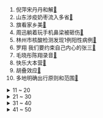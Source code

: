 1. 倪萍宋丹丹和解[:link:](https://s.weibo.com/weibo?q=%23倪萍宋丹丹和解%23&Refer=top)
2. 山东涉疫奶枣流入多省[:link:](https://s.weibo.com/weibo?q=%23山东涉疫奶枣流入多省%23&Refer=top)
3. 旗看家乡美[:link:](https://s.weibo.com/weibo?q=%23旗看家乡美%23&Refer=top)
4. 周迅躺着玩手机鼻梁被砸伤[:link:](https://s.weibo.com/weibo?q=%23周迅躺着玩手机鼻梁被砸伤%23&Refer=top)
5. 林州市核酸检测发现1例阳性病例[:link:](https://s.weibo.com/weibo?q=%23林州市核酸检测发现1例阳性病例%23&Refer=top)
6. 罗翔 我们要约束自己内心的张三[:link:](https://s.weibo.com/weibo?q=%23罗翔%20我们要约束自己内心的张三%23&Refer=top)
7. 毛晓彤陈翔录音[:link:](https://s.weibo.com/weibo?q=%23毛晓彤陈翔录音%23&Refer=top)
8. 快乐大本营[:link:](https://s.weibo.com/weibo?q=%23快乐大本营%23&Refer=top)
9. 胡叠效应[:link:](https://s.weibo.com/weibo?q=%23胡叠效应%23&Refer=top)
10. 多地明确出行原则和范围[:link:](https://s.weibo.com/weibo?q=%23多地明确出行原则和范围%23&Refer=top)
<details>
<summary>11 ~ 20</summary>

11. 世卫已对中国两种新冠疫苗展开评估[:link:](https://s.weibo.com/weibo?q=%23世卫已对中国两种新冠疫苗展开评估%23&Refer=top)
12. 李佳航给儿子看自己演的动画片[:link:](https://s.weibo.com/weibo?q=%23李佳航给儿子看自己演的动画片%23&Refer=top)
13. 陈翔朋友提供的聊天截图[:link:](https://s.weibo.com/weibo?q=%23陈翔朋友提供的聊天截图%23&Refer=top)
14. 王子文约会对象是唐汉霄[:link:](https://s.weibo.com/weibo?q=%23王子文约会对象是唐汉霄%23&Refer=top)
15. 央视主播谈各地花式留人过年[:link:](https://s.weibo.com/weibo?q=%23央视主播谈各地花式留人过年%23&Refer=top)
16. 美股散户抱团股集体飞涨[:link:](https://s.weibo.com/weibo?q=%23美股散户抱团股集体飞涨%23&Refer=top)
17. 章子怡夸宋妍霏[:link:](https://s.weibo.com/weibo?q=%23章子怡夸宋妍霏%23&Refer=top)
18. 娜扎 我怎么这么好看[:link:](https://s.weibo.com/weibo?q=%23娜扎%20我怎么这么好看%23&Refer=top)
19. 一月最后1天[:link:](https://s.weibo.com/weibo?q=%23一月最后1天%23&Refer=top)
20. 哲仁王后[:link:](https://s.weibo.com/weibo?q=%23哲仁王后%23&Refer=top)
</details>
<details>
<summary>21 ~ 30</summary>

21. 黑龙江新增9例确诊[:link:](https://s.weibo.com/weibo?q=%23黑龙江新增9例确诊%23&Refer=top)
22. 汪峰问明天还有大事发生吗[:link:](https://s.weibo.com/weibo?q=%23汪峰问明天还有大事发生吗%23&Refer=top)
23. 王琳的约会[:link:](https://s.weibo.com/weibo?q=%23王琳的约会%23&Refer=top)
24. 北京严查个贷资金违规流入房地产市场[:link:](https://s.weibo.com/weibo?q=%23北京严查个贷资金违规流入房地产市场%23&Refer=top)
25. 吉林新增本地确诊63例[:link:](https://s.weibo.com/weibo?q=%23吉林新增本地确诊63例%23&Refer=top)
26. 河北新增1例本地确诊[:link:](https://s.weibo.com/weibo?q=%23河北新增1例本地确诊%23&Refer=top)
27. THE9现身央视春晚彩排[:link:](https://s.weibo.com/weibo?q=%23THE9现身央视春晚彩排%23&Refer=top)
28. 奶奶词不达意的表达方式[:link:](https://s.weibo.com/weibo?q=%23奶奶词不达意的表达方式%23&Refer=top)
29. 福牛[:link:](https://s.weibo.com/weibo?q=%23福牛%23&Refer=top)
30. 教育部答复防止男性青少年女性化提案[:link:](https://s.weibo.com/weibo?q=%23教育部答复防止男性青少年女性化提案%23&Refer=top)
</details>
<details>
<summary>31 ~ 40</summary>

31. 央视春晚彩排[:link:](https://s.weibo.com/weibo?q=%23央视春晚彩排%23&Refer=top)
32. 孙小果的复活与覆灭[:link:](https://s.weibo.com/weibo?q=%23孙小果的复活与覆灭%23&Refer=top)
33. 诛仙[:link:](https://s.weibo.com/weibo?q=%23诛仙%23&Refer=top)
34. 谢可寅满星卡[:link:](https://s.weibo.com/weibo?q=%23谢可寅满星卡%23&Refer=top)
35. 法国宣布对欧盟以外国家关闭边界[:link:](https://s.weibo.com/weibo?q=%23法国宣布对欧盟以外国家关闭边界%23&Refer=top)
36. 奶枣[:link:](https://s.weibo.com/weibo?q=%23奶枣%23&Refer=top)
37. 牛年纪念币比鼠年少1亿枚[:link:](https://s.weibo.com/weibo?q=%23牛年纪念币比鼠年少1亿枚%23&Refer=top)
38. 中消协发布盲盒市场四大问题[:link:](https://s.weibo.com/weibo?q=%23中消协发布盲盒市场四大问题%23&Refer=top)
39. 诛仙收视率[:link:](https://s.weibo.com/weibo?q=%23诛仙收视率%23&Refer=top)
40. 就地过年留守儿童怎么办[:link:](https://s.weibo.com/weibo?q=%23就地过年留守儿童怎么办%23&Refer=top)
</details>
<details>
<summary>41 ~ 50</summary>

41. 黄奕王侃打电话[:link:](https://s.weibo.com/weibo?q=%23黄奕王侃打电话%23&Refer=top)
42. 章子怡 老公明天要发歌[:link:](https://s.weibo.com/weibo?q=%23章子怡%20老公明天要发歌%23&Refer=top)
43. 31省区市新增92例确诊[:link:](https://s.weibo.com/weibo?q=%2331省区市新增92例确诊%23&Refer=top)
44. 百大UP主颁奖[:link:](https://s.weibo.com/weibo?q=%23百大UP主颁奖%23&Refer=top)
45. 张文宏称就地过年是作出了牺牲[:link:](https://s.weibo.com/weibo?q=%23张文宏称就地过年是作出了牺牲%23&Refer=top)
46. 中文系有什么用[:link:](https://s.weibo.com/weibo?q=%23中文系有什么用%23&Refer=top)
47. 怦然再心动[:link:](https://s.weibo.com/weibo?q=%23怦然再心动%23&Refer=top)
48. 真爱很怕狗要不要把狗送走[:link:](https://s.weibo.com/weibo?q=%23真爱很怕狗要不要把狗送走%23&Refer=top)
49. 合成大西瓜一周揽4000万玩家[:link:](https://s.weibo.com/weibo?q=%23合成大西瓜一周揽4000万玩家%23&Refer=top)
50. 追光吧哥哥[:link:](https://s.weibo.com/weibo?q=%23追光吧哥哥%23&Refer=top)
</details>